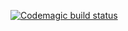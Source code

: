 [![Codemagic build status](https://api.codemagic.io/apps/63a31ddf64ef306b7cc8ca8b/release-workflow/status_badge.svg)](https://codemagic.io/apps/63a31ddf64ef306b7cc8ca8b/release-workflow/latest_build)

